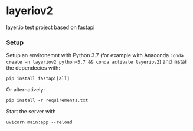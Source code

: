# layeriov2
layer.io test project based on fastapi

### Setup

Setup an environemnt with Python 3.7 (for example with Anaconda ```conda create -n layeriov2 python=3.7 && conda activate layeriov2```) and install the dependecies with:

```pip install fastapi[all]```

Or alternatively:

```pip install -r requirements.txt```

Start the server with 

```uvicorn main:app --reload```
